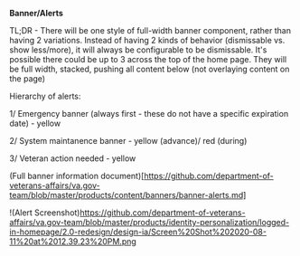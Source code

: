 **Banner/Alerts**

TL;DR - There will be one style of full-width banner component, rather than having 2 variations. Instead of having 2 kinds of behavior (dismissable vs. show less/more), it will always be configurable to be dismissable. It's possible there could be up to 3 across the top of the home page. They will be full width, stacked, pushing all content below (not overlaying content on the page)

Hierarchy of alerts: 

1/ Emergency banner (always first - these do not have a specific expiration date) - yellow

2/ System maintanence banner - yellow (advance)/ red (during)

3/ Veteran action needed - yellow

(Full banner information document)[https://github.com/department-of-veterans-affairs/va.gov-team/blob/master/products/content/banners/banner-alerts.md]


!(Alert Screenshot)https://github.com/department-of-veterans-affairs/va.gov-team/blob/master/products/identity-personalization/logged-in-homepage/2.0-redesign/design-ia/Screen%20Shot%202020-08-11%20at%2012.39.23%20PM.png

